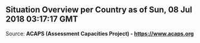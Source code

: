 ## Situation Overview per Country as of Sun, 08 Jul 2018 03:17:17 GMT

Source: **ACAPS (Assessment Capacities Project) - https://www.acaps.org**